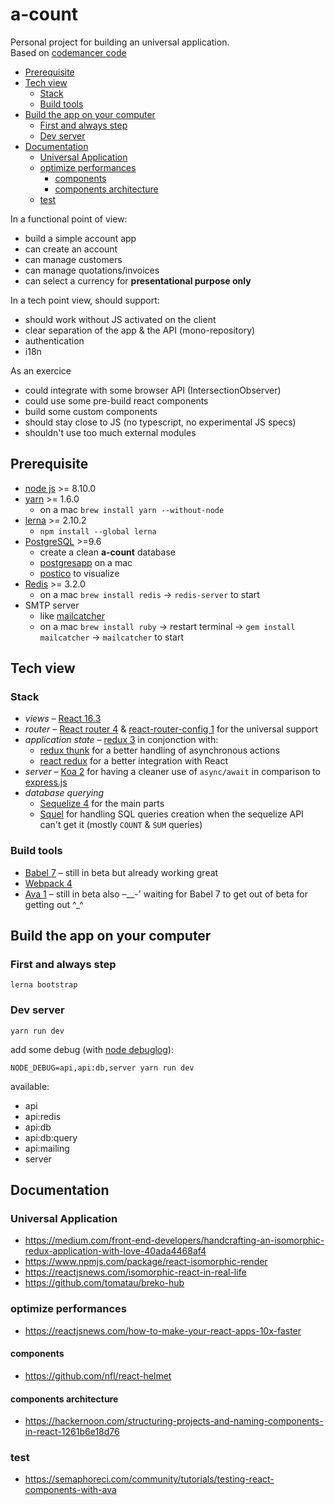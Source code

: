 # a-count

Personal project for building an universal application.  
Based on [codemancer code](https://crypt.codemancers.com/posts/2017-06-03-reactjs-server-side-rendering-with-router-v4-and-redux/)

<!-- START doctoc generated TOC please keep comment here to allow auto update -->
<!-- DON'T EDIT THIS SECTION, INSTEAD RE-RUN doctoc TO UPDATE -->


- [Prerequisite](#prerequisite)
- [Tech view](#tech-view)
  - [Stack](#stack)
  - [Build tools](#build-tools)
- [Build the app on your computer](#build-the-app-on-your-computer)
  - [First and always step](#first-and-always-step)
  - [Dev server](#dev-server)
- [Documentation](#documentation)
  - [Universal Application](#universal-application)
  - [optimize performances](#optimize-performances)
    - [components](#components)
    - [components architecture](#components-architecture)
  - [test](#test)

<!-- END doctoc generated TOC please keep comment here to allow auto update -->

In a functional point of view:

- build a simple account app
- can create an account
- can manage customers
- can manage quotations/invoices
- can select a currency for **presentational purpose only**

In a tech point view, should support:

- should work without JS activated on the client
- clear separation of the app & the API (mono-repository)
- authentication
- i18n

As an exercice

- could integrate with some browser API (IntersectionObserver)
- could use some pre-build react components
- build some custom components
- should stay close to JS (no typescript, no experimental JS specs)
- shouldn't use too much external modules

## Prerequisite

- [node js](https://nodejs.org/en/) >= 8.10.0
- [yarn](https://yarnpkg.com/en/docs/install) >= 1.6.0
  - on a mac `brew install yarn --without-node`
- [lerna](https://lernajs.io/#getting-started) >= 2.10.2
  - `npm install --global lerna`
- [PostgreSQL](https://www.postgresql.org/) >=9.6 
  - create a clean __a-count__ database
  - [postgresapp](http://postgresapp.com/) on a mac
  - [postico](https://eggerapps.at/postico/) to visualize
- [Redis](https://redis.io/) >= 3.2.0
  - on a mac `brew install redis` → `redis-server` to start
- SMTP server
  - like [mailcatcher](https://mailcatcher.me/)
  - on a mac `brew install ruby` → restart terminal → `gem install mailcatcher` → `mailcatcher` to start

## Tech view

### Stack

- *views* – [React 16.3](https://reactjs.org/)
- *router* – [React router 4](https://reacttraining.com/react-router/) & [react-router-config 1](https://www.npmjs.com/package/react-router-config) for the universal support
- *application state* – [redux 3](https://redux.js.org/) in conjonction with:
  - [redux thunk](https://www.npmjs.com/package/redux-thunk) for a better handling of asynchronous actions
  - [react redux](https://github.com/reactjs/react-redux) for a better integration with React
- *server* – [Koa 2](http://koajs.com/) for having a cleaner use of `async/await` in comparison to [express.js](https://expressjs.com/)
- *database querying* 
  - [Sequelize 4](http://docs.sequelizejs.com/) for the main parts
  - [Squel](https://hiddentao.com/squel/) for handling SQL queries creation when the sequelize API can't get it (mostly `COUNT` & `SUM`  queries)

### Build tools

- [Babel 7](http://babeljs.io/) – still in beta but already working great
- [Webpack 4](https://webpack.js.org/) 
- [Ava 1](https://github.com/avajs/ava) – still in beta also –__-' waiting for Babel 7 to get out of beta for getting out ^_^

## Build the app on your computer

### First and always step 

```
lerna bootstrap
```

### Dev server

```
yarn run dev
```

add some debug (with [node debuglog](https://nodejs.org/dist/latest-v8.x/docs/api/util.html#util_util_debuglog_section)): 

```
NODE_DEBUG=api,api:db,server yarn run dev
```

available:

- api
- api:redis
- api:db
- api:db:query
- api:mailing
- server

## Documentation

### Universal Application

- https://medium.com/front-end-developers/handcrafting-an-isomorphic-redux-application-with-love-40ada4468af4
- https://www.npmjs.com/package/react-isomorphic-render
- https://reactjsnews.com/isomorphic-react-in-real-life
- https://github.com/tomatau/breko-hub

### optimize performances

- https://reactjsnews.com/how-to-make-your-react-apps-10x-faster

#### components

- https://github.com/nfl/react-helmet

#### components architecture

- https://hackernoon.com/structuring-projects-and-naming-components-in-react-1261b6e18d76


### test

- https://semaphoreci.com/community/tutorials/testing-react-components-with-ava
